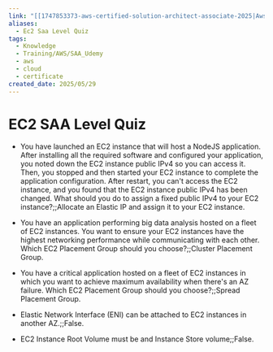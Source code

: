 ```yaml
---
link: "[[1747853373-aws-certified-solution-architect-associate-2025|Aws Certified Solution Architect Associate 2025]]"
aliases:
  - Ec2 Saa Level Quiz
tags:
  - Knowledge
  - Training/AWS/SAA_Udemy
  - aws
  - cloud
  - certificate
created_date: 2025/05/29
---
```

# EC2 SAA Level Quiz
- You have launched an EC2 instance that will host a NodeJS application. After installing all the required software and configured your application, you noted down the EC2 instance public IPv4 so you can access it. Then, you stopped and then started your EC2 instance to complete the application configuration. After restart, you can't access the EC2 instance, and you found that the EC2 instance public IPv4 has been changed. What should you do to assign a fixed public IPv4 to your EC2 instance?;;Allocate an Elastic IP and assign it to your EC2 instance.
<!--SR:!2026-03-31,211,290-->
- You have an application performing big data analysis hosted on a fleet of EC2 instances. You want to ensure your EC2 instances have the highest networking performance while communicating with each other. Which EC2 Placement Group should you choose?;;Cluster Placement Group.
<!--SR:!2025-11-18,105,310-->
- You have a critical application hosted on a fleet of EC2 instances in which you want to achieve maximum availability when there's an AZ failure. Which EC2 Placement Group should you choose?;;Spread Placement Group.
<!--SR:!2025-11-12,78,230-->
- Elastic Network Interface (ENI) can be attached to EC2 instances in another AZ.;;False.
<!--SR:!2026-04-17,240,330-->
- EC2 Instance Root Volume must be and Instance Store volume;;False.
<!--SR:!2026-03-29,171,270-->